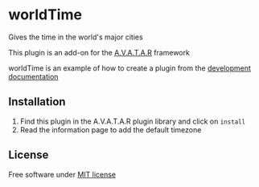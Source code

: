 # worldTime

Gives the time in the world's major cities

This plugin is an add-on for the [A.V.A.T.A.R](https://avatar-home-automation.github.io/docs) framework 

worldTime is an example of how to create a plugin from the [development documentation](https://avatar-home-automation.github.io/docs/time/)

 ## Installation

 1. Find this plugin in the A.V.A.T.A.R plugin library and click on `install`
 2. Read the information page to add the default timezone

## License
Free software under [MIT license](https://github.com/avatar-home-automation/A.V.A.T.A.R-plugin-worldTime/blob/master/LICENSE)

